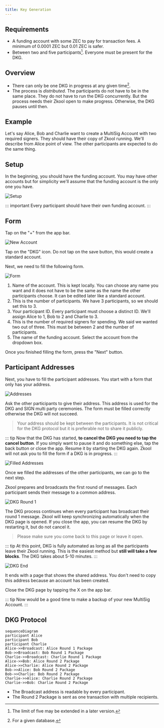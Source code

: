 ```yaml
---
title: Key Generation
---
```


## Requirements

- A funding account with some ZEC to pay for transaction fees. A minimum of 0.0001 ZEC but 0.01 ZEC is safer.
- Between two and five participants[^1]. Everyone must be present for the DKG.

## Overview

- There can only be one DKG in progress at any given time[^2].
- The process is _distributed_. The participants do not have to be in the same
  place. They do not have to run the DKG concurrently. But the process needs
  their Zkool open to make progress. Otherwise, the DKG pauses until then.

## Example

Let's say Alice, Bob and Charlie want to create a MultiSig Account with two required signers.
They should have their copy of Zkool running.
We'll describe from Alice point of view. The other participants are expected to do the same
thing.

## Setup

In the beginning, you should have the funding account. You may have other
accounts but for simplicity we'll assume that the funding account is the only
one you have.

![Setup](./images/01.dkg.png)

::: important Every participant should have their own funding account.
:::

## Form

Tap on the "+" from the app bar.

![New Account](./images/02.dkg.png)

Tap on the "DKG" icon. Do not tap on the save button, this would create a
standard account.

Next, we need to fill the following form.

![Form](./images/03.form.png)

1. Name of the account. This is kept locally. You can choose any name you want
   and it does not have to be the same as the name the other participants
   choose. It can be edited later like a standard account.
2. This is the number of participants. We have 3 participants, so we should set
   this to 3.
3. Your participant ID. Every participant must choose a distinct ID. We'll
   assign Alice to 1, Bob to 2 and Charlie to 3.
4. This is the number of required signers for spending. We said we wanted two
   out of three. This must be between 2 and the number of participants.
5. The name of the funding account. Select the account from the dropdown box.

Once you finished filling the form, press the "Next" button.

## Participant Addresses

Next, you have to fill the participant addresses. You start with a form that
only has your address.

![Addresses](./images/04.addresses.png)

Ask the other participants to give their address. This address is used for the
DKG and SIGN multi party ceremonies. The form must be filled correctly otherwise
the DKG will not succeed.

> Your address should be kept between the participants. It is not critical for
> the DKG protocol but it is preferable not to share it publicly.

::: tip
Now that the DKG has started, **to cancel the DKG you need to tap the cancel button**.
If you simply want to pause it and do something else, tap the back button or
close the app. Resume it by starting the DKG again. Zkool will not ask you to fill
the form if a DKG is in progress.
:::

![Filled Addresses](./images/05.addresses_filled.png)

Once we filled the addresses of the other participants, we can go to the next step.

Zkool prepares and broadcasts the first round of messages. Each participant
sends their message to a common address.

![DKG Round 1](./images/06.dkg_r1.png)

The DKG process continues when every participant has broadcast their round 1
message. Zkool will keep synchronizing automatically when the DKG page is
opened.
If you close the app, you can resume the DKG by restarting it, but do not cancel it.

> Please make sure you come back to this page or leave it open.

::: tip
At this point, DKG is fully automated as long as all the participants leave
their Zkool running. This is the easiest method but **still will take a few blocks**.
The DKG takes about 5-10 minutes.
:::

![DKG End](./images/07.dkg_end.png)

It ends with a page that shows the shared address. You don't need to copy this
address because an account has been created.

Close the DKG page by tapping the X on the app bar.

::: tip
Now would be a good time to make a backup of your new MultiSig Account.
:::

## DKG Protocol

```mermaid
sequenceDiagram
participant Alice
participant Bob
participant Charlie
Alice->>Broadcast: Alice Round 1 Package
Bob->>Broadcast: Bob Round 1 Package
Charlie->>Broadcast: Charlie Round 1 Package
Alice->>Bob: Alice Round 2 Package
Alice->>Charlie: Alice Round 2 Package
Bob->>Alice: Bob Round 2 Package
Bob->>Charlie: Bob Round 2 Package
Charlie->>Alice: Charlie Round 2 Package
Charlie->>Bob: Charlie Round 2 Package
```

- The Broadcast address is readable by every participant.
- The Round 2 Package is sent as one transaction with multiple recipients.

[^1]: The limit of five may be extended in a later version.
[^2]: For a given database.
